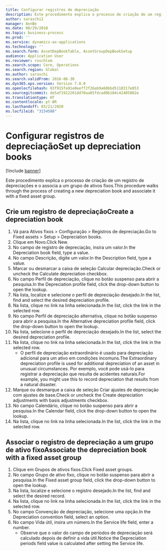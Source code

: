 ```yaml
---
title: Configurar registros de depreciação
description: Este procedimento explica o processo de criação de um registro de depreciações e o associa a um grupo de ativos fixos.
author: saraschi2
manager: AnnBe
ms.date: 08/29/2018
ms.topic: business-process
ms.prod: ''
ms.service: dynamics-ax-applications
ms.technology: ''
ms.search.form: AssetDepBookTable, AssetGroupDepBookSetup
audience: Application User
ms.reviewer: roschlom
ms.search.scope: Core, Operations
ms.search.region: Global
ms.author: saraschi
ms.search.validFrom: 2016-06-30
ms.dyn365.ops.version: Version 7.0.0
ms.openlocfilehash: 03f915fa91e0eeff2f26ab9a60bbd5118317e853
ms.sourcegitcommit: de5af1912201dd70aa85fdcad0b184c42405802e
ms.translationtype: HT
ms.contentlocale: pt-BR
ms.lasthandoff: 03/21/2020
ms.locfileid: "3154588"
---
```

# <a name="set-up-depreciation-books"></a><span data-ttu-id="93cd7-103">Configurar registros de depreciação</span><span class="sxs-lookup"><span data-stu-id="93cd7-103">Set up depreciation books</span></span> 

[!include [banner](../../includes/banner.md)]

<span data-ttu-id="93cd7-104">Este procedimento explica o processo de criação de um registro de depreciações e o associa a um grupo de ativos fixos.</span><span class="sxs-lookup"><span data-stu-id="93cd7-104">This procedure walks through the process of creating a new depreciation book and associate it with a fixed asset group.</span></span> 

## <a name="create-a-depreciation-book"></a><span data-ttu-id="93cd7-105">Crie um registro de depreciação</span><span class="sxs-lookup"><span data-stu-id="93cd7-105">Create a depreciation book</span></span>
1. <span data-ttu-id="93cd7-106">Vá para Ativos fixos > Configuração > Registros de depreciação.</span><span class="sxs-lookup"><span data-stu-id="93cd7-106">Go to Fixed assets > Setup > Depreciation books.</span></span>
2. <span data-ttu-id="93cd7-107">Clique em Novo.</span><span class="sxs-lookup"><span data-stu-id="93cd7-107">Click New.</span></span>
3. <span data-ttu-id="93cd7-108">No campo de registro de depreciação, insira um valor.</span><span class="sxs-lookup"><span data-stu-id="93cd7-108">In the Depreciation book field, type a value.</span></span>
4. <span data-ttu-id="93cd7-109">No campo Descrição, digite um valor.</span><span class="sxs-lookup"><span data-stu-id="93cd7-109">In the Description field, type a value.</span></span>
5. <span data-ttu-id="93cd7-110">Marcar ou desmarcar a caixa de seleção Calcular depreciação.</span><span class="sxs-lookup"><span data-stu-id="93cd7-110">Check or uncheck the Calculate depreciation checkbox.</span></span>
6. <span data-ttu-id="93cd7-111">No campo Perfil de depreciação, clique no botão suspenso para abrir a pesquisa.</span><span class="sxs-lookup"><span data-stu-id="93cd7-111">In the Depreciation profile field, click the drop-down button to open the lookup.</span></span>
7. <span data-ttu-id="93cd7-112">Na lista, localize e selecione o perfil de depreciação desejado.</span><span class="sxs-lookup"><span data-stu-id="93cd7-112">In the list, find and select the desired depreciation profile.</span></span>
8. <span data-ttu-id="93cd7-113">Na lista, clique no link na linha selecionada.</span><span class="sxs-lookup"><span data-stu-id="93cd7-113">In the list, click the link in the selected row.</span></span>
9. <span data-ttu-id="93cd7-114">No campo Perfil de depreciação alternativa, clique no botão suspenso para abrir a pesquisa.</span><span class="sxs-lookup"><span data-stu-id="93cd7-114">In the Alternative depreciation profile field, click the drop-down button to open the lookup.</span></span>
10. <span data-ttu-id="93cd7-115">Na lista, selecione o perfil de depreciação desejado.</span><span class="sxs-lookup"><span data-stu-id="93cd7-115">In the list, select the desired depreciation profile.</span></span>
11. <span data-ttu-id="93cd7-116">Na lista, clique no link na linha selecionada.</span><span class="sxs-lookup"><span data-stu-id="93cd7-116">In the list, click the link in the selected row.</span></span>
    * <span data-ttu-id="93cd7-117">O perfil de depreciação extraordinário é usado para depreciação adicional para um ativo em condições incomuns.</span><span class="sxs-lookup"><span data-stu-id="93cd7-117">The Extraordinary depreciation profile is used for additional depreciation of an asset in unusual circumstances.</span></span> <span data-ttu-id="93cd7-118">Por exemplo, você pode usá-lo para registrar a depreciação que resulta de acidentes naturais.</span><span class="sxs-lookup"><span data-stu-id="93cd7-118">For example, you might use this to record depreciation that results from a natural disaster.</span></span>  
12. <span data-ttu-id="93cd7-119">Marque ou desmarque a caixa de seleção Criar ajustes de depreciação com ajustes de base.</span><span class="sxs-lookup"><span data-stu-id="93cd7-119">Check or uncheck the Create depreciation adjustments with basis adjustments checkbox.</span></span>
13. <span data-ttu-id="93cd7-120">No campo Calendário, clique no botão suspenso para abrir a pesquisa.</span><span class="sxs-lookup"><span data-stu-id="93cd7-120">In the Calendar field, click the drop-down button to open the lookup.</span></span>
14. <span data-ttu-id="93cd7-121">Na lista, clique no link na linha selecionada.</span><span class="sxs-lookup"><span data-stu-id="93cd7-121">In the list, click the link in the selected row.</span></span>

## <a name="associate-the-depreciation-book-with-a-fixed-asset-group"></a><span data-ttu-id="93cd7-122">Associar o registro de depreciação a um grupo de ativo fixo</span><span class="sxs-lookup"><span data-stu-id="93cd7-122">Associate the depreciation book with a fixed asset group</span></span>
1. <span data-ttu-id="93cd7-123">Clique em Grupos de ativos fixos.</span><span class="sxs-lookup"><span data-stu-id="93cd7-123">Click Fixed asset groups.</span></span>
2. <span data-ttu-id="93cd7-124">No campo Grupo de ativo fixo, clique no botão suspenso para abrir a pesquisa.</span><span class="sxs-lookup"><span data-stu-id="93cd7-124">In the Fixed asset group field, click the drop-down button to open the lookup.</span></span>
3. <span data-ttu-id="93cd7-125">Na lista, localize e selecione o registro desejado.</span><span class="sxs-lookup"><span data-stu-id="93cd7-125">In the list, find and select the desired record.</span></span>
4. <span data-ttu-id="93cd7-126">Na lista, clique no link na linha selecionada.</span><span class="sxs-lookup"><span data-stu-id="93cd7-126">In the list, click the link in the selected row.</span></span>
5. <span data-ttu-id="93cd7-127">No campo Convenção de depreciação, selecione uma opção.</span><span class="sxs-lookup"><span data-stu-id="93cd7-127">In the Depreciation convention field, select an option.</span></span>
6. <span data-ttu-id="93cd7-128">No campo Vida útil, insira um número.</span><span class="sxs-lookup"><span data-stu-id="93cd7-128">In the Service life field, enter a number.</span></span>
    * <span data-ttu-id="93cd7-129">Observe que o valor do campo de períodos de depreciação será calculado depois de definir a vida útil.</span><span class="sxs-lookup"><span data-stu-id="93cd7-129">Notice the Depreciation periods field value is calculated after setting the Service life.</span></span>  

